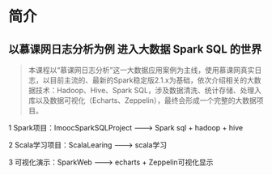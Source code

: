 # 简介

## 以慕课网日志分析为例 进入大数据 Spark SQL 的世界

>本课程以“慕课网日志分析”这一大数据应用案例为主线，使用慕课网真实日志，以目前主流的、最新的Spark稳定版2.1.x为基础，依次介绍相关的大数据技术：Hadoop、Hive、Spark SQL，涉及数据清洗、统计存储、处理入库以及数据可视化（Echarts、Zeppelin），最终会形成一个完整的大数据项目。

1 Spark项目：ImoocSparkSQLProject ---> Spark sql + hadoop + hive


2 Scala学习项目：ScalaLearing  ---> scala学习


3 可视化演示：SparkWeb  ---> echarts + Zeppelin可视化显示